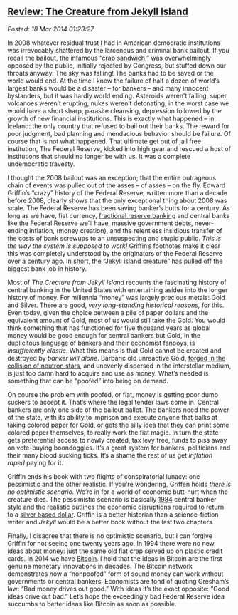  
[Review: The Creature from Jekyll Island](http://bakerjd99.wordpress.com/2014/03/17/review-the-creature-from-jekyll-island/)
----------------------------------------------------------------------------------------------------------------------------

*Posted: 18 Mar 2014 01:23:27*

In 2008 whatever residual trust I had in American democratic
institutions was irrevocably shattered by the larcenous and criminal
bank bailout. If you recall the bailout, the infamous “[crap
sandwich](http://abcnews.go.com/blogs/politics/2008/10/a-second-order/),”
was overwhelmingly opposed by the public, initially rejected by
Congress, but stuffed down our throats anyway. The sky was falling! The
banks had to be saved or the world would end. At the time I knew the
failure of half a dozen of world’s largest banks would be a disaster –
for bankers – and many innocent bystanders, but it was hardly world
ending. Asteroids weren’t falling, super volcanoes weren’t erupting,
nukes weren’t detonating, in the worst case we would have a short sharp,
parasite cleansing, depression followed by the growth of new financial
institutions. This is exactly what happened – in Iceland: the only
country that refused to bail out their banks. The reward for poor
judgment, bad planning and mendacious behavior should be failure. Of
course that is not what happened. That ultimate get out of jail free
institution, The Federal Reserve, kicked into high gear and rescued a
host of institutions that should no longer be with us. It was a complete
undemocratic travesty.

I thought the 2008 bailout was an exception; that the entire outrageous
chain of events was pulled out of the asses – of asses – on the fly.
Edward Griffin’s “crazy” history of the Federal Reserve, written more
than a decade before 2008, clearly shows that the only exceptional thing
about 2008 was scale. The Federal Reserve has been saving banker’s butts
for a century. As long as we have, fiat currency, [fractional reserve
banking](http://wiki.mises.org/wiki/Fractional\_reserve\_banking) and
central banks like the Federal Reserve we’ll have, massive government
debts, never-ending inflation, (money creation), and the relentless
insidious transfer of the costs of bank screwups to an unsuspecting and
stupid public. *This is the way the system is supposed to work!*
Griffin’s footnotes make it clear this was completely understood by the
originators of the Federal Reserve over a century ago. In short, the
“Jekyll island creature” has pulled off the biggest bank job in history.

Most of *The Creature from Jekyll Island* recounts the fascinating
history of central banking in the United States with entertaining asides
into the longer history of money. For millennia “money” was largely
precious metals: Gold and Silver. There are good, *very long-standing
historical reasons,* for this. Even today, given the choice between a
pile of paper dollars and the equivalent amount of Gold, most of us
would still take the Gold. You would think something that has functioned
for five thousand years as global money would be good enough for central
bankers but Gold, in the duplicitous language of bankers and their
economist fanboys, is *insufficiently elastic*. What this means is that
Gold cannot be created and destroyed by *banker will alone*. Barbaric
old unreactive Gold, [forged in the collision of neutron
stars](http://www.washingtonpost.com/national/health-science/origin-of-gold-found-in-rare-neutron-star-collisions/2013/07/17/a158bd46-eef2-11e2-bed3-b9b6fe264871\_story.html),
and unevenly dispersed in the interstellar medium, is just too damn hard
to acquire and use as money. What’s needed is something that can be
“poofed” into being on demand.

On course the problem with poofed, or fiat, money is getting poor dumb
suckers to accept it. That’s where the legal tender laws come in.
Central bankers are only one side of the bailout ballet. The bankers
need the power of the state, with its ability to imprison and execute
anyone that balks at taking colored paper for Gold, or gets the silly
idea that they can print some colored paper themselves, to really work
the fiat magic. In turn the state gets preferential access to newly
created, tax levy free, funds to piss away on vote-buying boondoggles.
It’s a great system for bankers, politicians and their many blood
sucking ticks. It’s a shame the rest of us get *inflation raped* paying
for it.

Griffin ends his book with two flights of conspiratorial lunacy: one
pessimistic and the other realistic. If you’re wondering, Griffen holds
*there is no optimistic scenario.* We’re in for a world of economic
butt-hurt when the creature dies. The pessimistic scenario is basically
[1984](http://en.wikipedia.org/wiki/Nineteen\_Eighty-Four) central
banker style and the realistic outlines the economic disruptions
required to return to a [silver based
dollar](http://mises.org/daily/4149). Griffin is a better historian than
a science-fiction writer and *Jekyll* would be a better book without
the last two chapters.

Finally, I disagree that there is no optimistic scenario, but I can
forgive Griffin for not seeing one twenty years ago. In 1994 there were
no new ideas about money: just the same old fiat crap served up on
plastic credit cards. In 2014 we have
[Bitcoin](https://bitcoin.org/en/). I hold that the ideas in Bitcoin are
the first genuine monetary innovations in decades. The Bitcoin network
demonstrates how a “nonpoofed” form of sound money can work without
governments or central bankers. Economists are fond of quoting Gresham’s
law: “Bad money drives out good.” With ideas it’s the exact opposite:
“Good ideas drive out bad.” Let’s hope the exceedingly bad Federal
Reserve idea succumbs to better ideas like Bitcoin as soon as possible.

